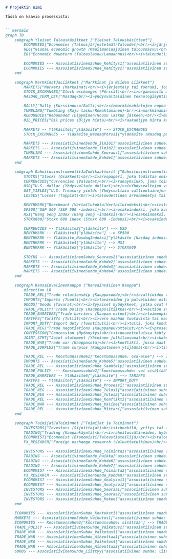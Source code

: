 
```markdown
# Projektin nimi

Tässä on kaavio prosessista:


```mermaid
graph TD
    subgraph Yleiset Talouskäsitteet ["Yleiset Talouskäsitteet"]
        ECONOMIES["Economies (Talousjärjestelmät/Taloudet)<br/><i>järjestelmä hyödykkeiden tuotannolle, jakelulle, vaihdolle ja kulutukselle tietyllä alueella</i>"]
        GEG["Global economic growth (Maailmanlaajuinen talouskasvu)<br/><i>maailman talouksien yhteenlasketun tuotannon kasvu</i>"]
        ED["Economic downturn (Talouslasku/Lamaannus)<br/><i>taloudellisen aktiviteetin merkittävä hidastuminen tai supistuminen</i>"]

        ECONOMIES --- AssosiatiivinenSuhde_Kehitys1["assosiatiivinen suhde: kehityssuunta/tila"] --> GEG
        ECONOMIES --- AssosiatiivinenSuhde_Kehitys2["assosiatiivinen suhde: kehityssuunta/tila"] --> ED
    end

    subgraph MarkkinatJaLiikkeet ["Markkinat ja Niiden Liikkeet"]
        MARKETS["Markets (Markkinat)<br/><i>järjestely tai foorumi, jossa hyödykkeiden tai arvopapereiden ostajat ja myyjät kohtaavat kaupankäyntiä varten</i>"]
        STOCK_EXCHANGES["Stock exchanges (Pörssit)<br/><i>organisoitu markkinapaikka osakkeiden ja muiden arvopapereiden kaupankäynnille</i>"]
        NASDAQ_TERM_DEF["Nasdaq<br/><i>yhdysvaltalainen teknologiayhtiöihin keskittynyt pörssi ja sen osakeindeksi</i>"]

        RALLY["Rally (Kurssinousu/Ralli)<br/><i>markkinahintojen nopea ja voimakas nousujakso</i>"]
        TUMBLING["Tumbling (Raju lasku/Romahtaminen)<br/><i>markkinahintojen äkillinen ja merkittävä lasku</i>"]
        REBOUNDED["Rebounded (Elpyminen/Nousu laskun jälkeen)<br/><i>markkinahintojen tai talouden kääntyminen nousuun aiemman laskun jälkeen</i>"]
        OIL_PRICES["Oil prices (Öljyn hinta)<br/><i>raakaöljyn hinta kansainvälisillä markkinoilla</i>"]

        MARKETS -- Yläkäsite1["yläkäsite"] --> STOCK_EXCHANGES
        STOCK_EXCHANGES -- Yläkäsite_NasdaqPörssi["yläkäsite (Nasdaq pörssinä)"] --> NASDAQ_TERM_DEF

        MARKETS --- AssosiatiivinenSuhde_Ilmiö1["assosiatiivinen suhde: ilmiö markkinoilla"] --> RALLY
        MARKETS --- AssosiatiivinenSuhde_Ilmiö2["assosiatiivinen suhde: ilmiö markkinoilla"] --> TUMBLING
        TUMBLING --- AssosiatiivinenSuhde_Seuraus1["assosiatiivinen suhde: voi edeltää"] --> REBOUNDED
        MARKETS --- AssosiatiivinenSuhde_Kohde1["assosiatiivinen suhde: hinnoiteltava kohde"] --> OIL_PRICES
    end

    subgraph RahoitusinstrumentitJaIndikaattorit ["Rahoitusinstrumentit ja Indikaattorit"]
        STOCKS["Stocks (Osakkeet)<br/><i>arvopaperi, joka todistaa omistusosuudesta yhtiössä</i>"]
        CURRENCIES["Currencies (Valuutat)<br/><i>rahayksikkö, joka toimii virallisena maksuvälineenä tietyssä maassa tai alueella</i>"]
        USD["U.S. dollar (Yhdysvaltain dollari)<br/><i>Yhdysvaltojen virallinen valuutta</i>"]
        UST_YIELDS["U.S. Treasury yields (Yhdysvaltain valtionlainojen tuotot)<br/><i>korko, jonka Yhdysvaltain valtio maksaa liikkeeseen laskemilleen velkakirjoille</i>"]
        LOSSES["Losses (Tappiot)<br/><i>taloudellinen arvonmenetys tai kulujen ylittäminen tuloista</i>"]

        BENCHMARK["Benchmark (Vertailukohta/Vertailuindeksi)<br/><i>standardi tai viitearvo, jota käytetään suorituskyvyn tai arvon mittaamiseen ja vertailuun</i>"]
        SP500["S&P 500 (S&P 500 -indeksi)<br/><i>osakeindeksi, joka kuvaa 500 suuren yhdysvaltalaisen pörssiyhtiön osakkeiden keskimääräistä kehitystä</i>"]
        HSI["Hang Seng Index (Hang Seng -indeksi)<br/><i>osakeindeksi, joka mittaa Hongkongin pörssin suurimpien yhtiöiden osakkeiden kehitystä</i>"]
        STOXX600["Stoxx 600 index (Stoxx 600 -indeksi)<br/><i>osakeindeksi, joka kuvaa noin 600 eurooppalaisen yhtiön osakkeiden kehitystä eri toimialoilta</i>"]

        CURRENCIES -- Yläkäsite2["yläkäsite"] --> USD
        BENCHMARK -- Yläkäsite3["yläkäsite"] --> SP500
        BENCHMARK -- Yläkäsite_NasdaqIndeksi["yläkäsite (Nasdaq indeksinä)"] --> NASDAQ_TERM_DEF
        BENCHMARK -- Yläkäsite4["yläkäsite"] --> HSI
        BENCHMARK -- Yläkäsite5["yläkäsite"] --> STOXX600
        
        STOCKS --- AssosiatiivinenSuhde_Seuraus2["assosiatiivinen suhde: voi aiheuttaa sijoittajalle"] --> LOSSES
        MARKETS --- AssosiatiivinenSuhde_Kohde2["assosiatiivinen suhde: kaupankäynnin kohde"] --> STOCKS
        MARKETS --- AssosiatiivinenSuhde_Kohde3["assosiatiivinen suhde: kaupankäynnin kohde"] --> CURRENCIES
        MARKETS --- AssosiatiivinenSuhde_Kohde4["assosiatiivinen suhde: kaupankäynnin kohde"] --> UST_YIELDS
    end

    subgraph KansainvalinenKauppa ["Kansainvälinen Kauppa"]
        direction LR
        TRADE_REL["Trade relationship (Kauppasuhde)<br/><i>valtioiden tai alueiden välinen taloudellinen vuorovaikutus, joka koskee tavaroiden ja palveluiden vaihtoa</i>"]
        IMPORTS["Imports (Tuonti)<br/><i>tavaroiden ja palveluiden ostaminen ulkomailta kotimarkkinoille</i>"]
        GOODS["Goods (Tavarat)<br/><i>fyysiset hyödykkeet, jotka ovat kaupankäynnin kohteena</i>"]
        TRADE_POLICY["Trade policy (Kauppapolitiikka)<br/><i>valtion strategia ja toimenpiteet ulkomaankaupan sääntelemiseksi ja edistämiseksi</i>"]
        TRADE_BARRIERS["Trade barriers (Kaupan esteet)<br/><i>toimenpide tai säännös, joka rajoittaa tai vaikeuttaa kansainvälistä kauppaa</i>"]
        TARIFFS["Tariffs (Tullit)<br/><i>vero maahan tuotavista tai maasta vietävistä tavaroista</i>"]
        IMPORT_DUTY["Import duty (Tuontitulli)<br/><i>tulli, joka kohdistuu erityisesti maahan tuotaviin tavaroihin</i>"]
        TRADE_NEG["Trade negotiations (Kauppaneuvottelut)<br/><i>prosessi, jossa osapuolet neuvottelevat kauppaa koskevista ehdoista ja sopimuksista</i>"]
        CONCESSION["Concession (Myönnytys)<br/><i>neuvotteluissa tehty luopuminen vaatimuksesta tai oikeudesta sovun saavuttamiseksi</i>"]
        JOINT_STMT["Joint statement (Yhteinen julkilausuma)<br/><i>kahden tai useamman osapuolen yhdessä antama virallinen tiedonanto</i>"]
        TRADE_WAR["Trade war (Kauppasota)<br/><i>konflikti, jossa maat asettavat toisilleen vastavuoroisia kaupan esteitä, kuten tulleja</i>"]
        TRADE_SURPLUS["Trade surplus (Kauppataseen ylijäämä)<br/><i>tilanne, jossa maan viennin arvo on suurempi kuin sen tuonnin arvo</i>"]

        TRADE_REL --- Koostumussuhde1["koostumussuhde: osa-alue"] --> IMPORTS
        IMPORTS --- AssosiatiivinenSuhde_Kohde5["assosiatiivinen suhde: kohdistuu"] --> GOODS
        TRADE_REL --- AssosiatiivinenSuhde_Saantely["assosiatiivinen suhde: sääntelee"] --> TRADE_POLICY
        TRADE_POLICY --- Koostumussuhde2["koostumussuhde: voi sisältää"] --> TRADE_BARRIERS
        TRADE_BARRIERS -- Yläkäsite6["yläkäsite"] --> TARIFFS
        TARIFFS -- Yläkäsite7["yläkäsite"] --> IMPORT_DUTY
        TRADE_REL --- AssosiatiivinenSuhde_Prosessi["assosiatiivinen suhde: kehitetään kautta"] --> TRADE_NEG
        TRADE_NEG --- AssosiatiivinenSuhde_Tulos1["assosiatiivinen suhde: voi johtaa"] --> CONCESSION
        TRADE_NEG --- AssosiatiivinenSuhde_Tulos2["assosiatiivinen suhde: voi johtaa"] --> JOINT_STMT
        TRADE_REL --- AssosiatiivinenSuhde_Konflikti["assosiatiivinen suhde: konfliktimuoto"] --> TRADE_WAR
        TRADE_WAR --- AssosiatiivinenSuhde_Valine["assosiatiivinen suhde: käyttää välineenä"] --> TARIFFS
        TRADE_REL --- AssosiatiivinenSuhde_Mittari["assosiatiivinen suhde: mittari"] --> TRADE_SURPLUS
    end

    subgraph ToimijatJaToiminnot ["Toimijat ja Toiminnot"]
        INVESTORS["Investors (Sijoittajat)<br/><i>henkilö, yritys tai instituutio, joka kohdistaa pääomaa odottaen tulevaisuuden tuottoja</i>"]
        TRADING["Trading (Kaupankäynti)<br/><i>rahoitusvälineiden, hyödykkeiden tai valuuttojen ostaminen ja myyminen markkinoilla</i>"]
        ECONOMIST["Economist (Ekonomisti/Taloustieteilijä)<br/><i>taloustieteen asiantuntija, joka tutkii ja analysoi taloudellisia ilmiöitä</i>"]
        FX_RESEARCH["Foreign exchange research (Valuuttatutkimus)<br/><i>tutkimusala, joka analysoi valuuttakursseja, valuuttamarkkinoita ja niihin vaikuttavia tekijöitä</i>"]

        INVESTORS --- AssosiatiivinenSuhde_Toiminta1["assosiatiivinen suhde: suorittaa"] --> TRADING
        TRADING --- AssosiatiivinenSuhde_Paikka["assosiatiivinen suhde: tapahtuu (missä?)"] --> MARKETS
        TRADING --- AssosiatiivinenSuhde_Kohde6["assosiatiivinen suhde: kohde"] --> STOCKS
        TRADING --- AssosiatiivinenSuhde_Kohde7["assosiatiivinen suhde: kohde"] --> CURRENCIES
        ECONOMIST --- AssosiatiivinenSuhde_Toiminta2["assosiatiivinen suhde: voi tehdä"] --> FX_RESEARCH
        FX_RESEARCH --- AssosiatiivinenSuhde_Kohde8["assosiatiivinen suhde: kohde"] --> CURRENCIES
        ECONOMIST --- AssosiatiivinenSuhde_Analysoi1["assosiatiivinen suhde: analysoi"] --> ECONOMIES
        ECONOMIST --- AssosiatiivinenSuhde_Analysoi2["assosiatiivinen suhde: analysoi"] --> MARKETS
        INVESTORS --- AssosiatiivinenSuhde_Seuraa1["assosiatiivinen suhde: seuraa"] --> UST_YIELDS
        INVESTORS --- AssosiatiivinenSuhde_Seuraa2["assosiatiivinen suhde: seuraa"] --> BENCHMARK
        INVESTORS --- AssosiatiivinenSuhde_Kokee["assosiatiivinen suhde: voi kokea"] --> LOSSES
    end

    ECONOMIES --- AssosiatiivinenSuhde_Konteksti["assosiatiivinen suhde: muodostaa kontekstin"] --> MARKETS
    MARKETS --- AssosiatiivinenSuhde_Vaikutus1["assosiatiivinen suhde: vaikuttaa"] --> ECONOMIES
    ECONOMIES --- Koostumussuhde3["koostumussuhde: sisältää"] --> TRADE_REL
    TRADE_POLICY --- AssosiatiivinenSuhde_Vaikutus2["assosiatiivinen suhde: vaikuttaa"] --> GEG
    TRADE_WAR --- AssosiatiivinenSuhde_Vaikutus3["assosiatiivinen suhde: vaikuttaa negatiivisesti"] --> GEG
    TRADE_WAR --- AssosiatiivinenSuhde_Aiheuttaa1["assosiatiivinen suhde: voi aiheuttaa"] --> ED
    TRADE_NEG --- AssosiatiivinenSuhde_Vaikutus4["assosiatiivinen suhde: positiivinen tulos voi aiheuttaa"] --> RALLY
    TRADE_WAR --- AssosiatiivinenSuhde_Aiheuttaa2["assosiatiivinen suhde: voi aiheuttaa"] --> TUMBLING
    GOODS --- AssosiatiivinenSuhde_Liittyy["assosiatiivinen suhde: liittyy"] --> ECONOMIES
```
```
